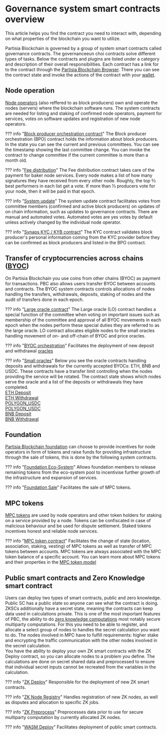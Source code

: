 # Governance system smart contracts overview

This article helps you find the contract you need to interact with, depending on what properties of the blockchain you
want to utilize.

Partisia Blockchain is governed by a group of system smart contracts called governance contracts. The governanceeun choi
contracts solve different types of tasks. Below the contracts and plugins are listed under a category and description of
their overall responsibilities. Each contract has a link for to the contract through
the [Partisia Blockchain Browser](https://browser.partisiablockchain.com/). There you can see the contract state and
invoke the actions of the contract with your [wallet](https://snaps.metamask.io/snap/npm/partisiablockchain/snap/).


## Node operation

[Node operators](../node-operations/what-is-a-node-operator.md) (also reffered to as block producers) own and operate
the nodes (servers) where the blockchain software runs. The system contracts are needed for listing and staking of 
confirmed node operators, payment for services, votes on software updates and registration of new node operators.

??? info "[Block producer orchestration contract](https://browser.partisiablockchain.com/contracts/04203b77743ad0ca831df9430a6be515195733ad91)"
    The Block producer orchestration (BPO) contract holds the information about block producers. In the state you can see
    the current and previous committees. You can see the timestamp showing the last committee change. You can invoke the
    contract to change committee if the current committee is more than a month old.

??? info "[Fee distribution](https://browser.partisiablockchain.com/contracts/04fe17d1009372c8ed3ac5b790b32e349359c2c7e9)"
    The Fee distribution contract takes care of the payment for baker node services. Every node makes a list of how many
    signatures they have received from every other node. Roughly, the top ⅔ best performers in each list get a vote. If more
    than ⅓ producers vote for your node, then it will be paid in that epoch.

??? info "[System update](https://browser.partisiablockchain.com/contracts/04c5f00d7c6d70c3d0919fd7f81c7b9bfe16063620)"
    The system update contract facilitates votes from committee members (confirmed and active block producers) on updates of
    on chain information, such as updates to governance contracts. There are manual and automated votes. Automated votes are
    yes votes by default unless actively changed by the individual node operator.

??? info "[Synaps KYC / KYB contract](https://browser.partisiablockchain.com/contracts/014aeb24bb43eb1d62c0cebf2a1318e63e35e53f96)"
    The KYC contract validates block producer's personal information coming from the KYC provider before they can be
    confirmed as block producers and listed in the BPO contract.

## Transfer of cryptocurrencies across chains ([BYOC](byoc.md))

On Partisia Blockchain you use coins from other chains (BYOC) as payment for transactions. PBC also allows users
transfer BYOC between accounts and contracts. The BYOC system contracts controls allocations of nodes handling the
transfers, withdrawals, deposits, staking of nodes and the audit of transfers done in each epoch.

??? info "[Large oracle contract](https://browser.partisiablockchain.com/contracts/04f1ab744630e57fb9cfcd42e6ccbf386977680014)"
    The Large oracle (LO) contract handles a special function of the committee when voting on important issues such as
    membership of the committee and approval of all BYOC movements in each epoch when the nodes perform these special duties
    they are referred to as the large oracle. LO contract allocates eligible nodes to the small oracles handling movement of
    on- and off-chain of BYOC and price oracles.


??? info "[BYOC orchestration](https://browser.partisiablockchain.com/contracts/0458ff0a290e2fe847b23a364925799d1c53c8b36b)"
    Facilitates the deployment of new deposit and withdrawal [oracles](../node-operations/oracles-on-partisia-blockchain.md)


??? info "[Small oracles](https://partisiablockchain.gitlab.io/documentation/node-operations/oracles-on-partisia-blockchain.html#what-is-a-small-oracle)"
    Below you see the oracle contracts handling deposits and withdrawals for the currently accepted BYOCs: ETH, BNB and
    USDC. These contracts have a transfer limit controlling when the nodes providing the service will be rotated. The
    contract state shows which nodes serve the oracle and a list of the deposits or withdrawals they have completed.    
    [ETH Deposit](https://browser.partisiablockchain.com/contracts/045dbd4c13df987d7fb4450e54bcd94b34a80f2351)    
    [ETH Withdrawal](https://browser.partisiablockchain.com/contracts/043b1822925da011657f9ab3d6ff02cf1e0bfe0146)    
    [POLYGON_USDC](https://browser.partisiablockchain.com/contracts/042f2f190765e27f175424783a1a272e2a983ef372)   
    [POLYGON_USDC](https://browser.partisiablockchain.com/contracts/04adfe4aaacc824657e49a59bdc8f14df87aa8531a)    
    [BNB Deposit](https://browser.partisiablockchain.com/contracts/047e1c96cd53943d1e0712c48d022fb461140e6b9f)    
    [BNB Withdrawal](https://browser.partisiablockchain.com/contracts/044bd689e5fe2995d679e946a2046f69f022be7c10)    

## Foundation

[Partisia Blockchain foundation](https://partisiablockchain.com/foundation) can choose to provide incentives for node
operators in form of tokens and raise funds for providing infrastructure through the sale of tokens, this is done by the
following system contracts.

??? info "[Foundation Eco-System](https://browser.partisiablockchain.com/contracts/01ad44bb0277a8df16408006c375a6fa015bb22c97)"
    Allows foundation members to release remaining tokens from the eco-system pool to incentivise further growth of the
    infrastructure and expansion of services.

??? info "[Foundation Sale](https://browser.partisiablockchain.com/contracts/012635f1c0a9bffd59853c6496e1c26ebda0e2b4da)"
    Facilitates the sale of MPC tokens.

## MPC tokens

[MPC tokens](dictionary.md#mpc-token) are used by node operators and other token holders for staking on a service
provided by a node. Tokens can be confiscated in case of malicious behaviour and be used for dispute settlement. Staked
tokens incentives honest and reliable node services.

??? info "[MPC token contract](https://browser.partisiablockchain.com/contracts/01a4082d9d560749ecd0ffa1dcaaaee2c2cb25d881)"
    Facilitates the change of state (location, association, staking, vesting) of MPC tokens as well as transfer of MPC
    tokens between accounts. MPC tokens are always associated with the MPC token balance of a specific account. You can
    learn more about MPC tokens and their properties in the [MPC token model](mpc-token-model-and-account-elements.md)

## Public smart contracts and Zero Knowledge smart contract

Users can deploy two types of smart contracts, public and zero knowledge. Public SC has a public state so anyone can see what the contract is doing. ZKSCs additionally have a secret state, meaning the contracts can keep data used in calculations private. This is one of the most important features of PBC, the ability to
do [zero knowledge computations](../smart-contracts/zk-smart-contracts/zk-smart-contracts.md) most notably secure
multiparty computations. For this you need to be able to register, and allocate a select group of nodes to handles the
secret calculation you want to do. The nodes involved in MPC have to fulfill requirements: higher stake and encrypting
the traffic communication with the other nodes involved in the secret calculation.    
You have the ability to deploy your own ZK smart contracts with the ZK Deploy contract, so you can allocate nodes to a
problem you define. The calculations are done on secret shared data and preprocessed to ensure that individual secret
inputs cannot be recreated from the variables in the calculation.

??? info "[ZK Deploy](https://browser.partisiablockchain.com/contracts/018bc1ccbb672b87710327713c97d43204905082cb)"
    Responsible for the deployment of new ZK smart contracts.

??? info "[ZK Node Registry](https://browser.partisiablockchain.com/contracts/01a2020bb33ef9e0323c7a3210d5cb7fd492aa0d65)"
    Handles registration of new ZK nodes, as well as disputes and allocation to specific ZK jobs.

??? info "[ZK Preprocess](https://browser.partisiablockchain.com/contracts/01385fedf807390c3dedf42ba51208bc51292e2657)"
    Preprocesses data prior to use for secure multiparty computation by currently allocated ZK nodes.

??? info "[WASM Deploy](https://browser.partisiablockchain.com/contracts/0197a0e238e924025bad144aa0c4913e46308f9a4d)"
    Facilitates deployment of public smart contracts.
